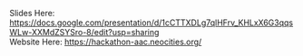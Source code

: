 Slides Here: https://docs.google.com/presentation/d/1cCTTXDLg7qlHFrv_KHLxX6G3qqsWLw-XXMdZSYSro-8/edit?usp=sharing  
Website Here: https://hackathon-aac.neocities.org/
